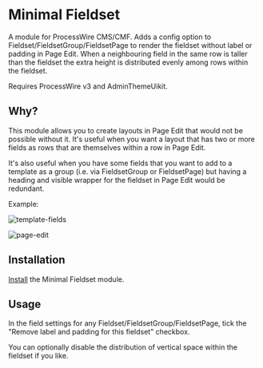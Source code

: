 # Minimal Fieldset

A module for ProcessWire CMS/CMF. Adds a config option to Fieldset/FieldsetGroup/FieldsetPage to render the fieldset without label or padding in Page Edit. When a neighbouring field in the same row is taller than the fieldset the extra height is distributed evenly among rows within the fieldset.

Requires ProcessWire v3 and AdminThemeUikit.

## Why?

This module allows you to create layouts in Page Edit that would not be possible without it. It's useful when you want a layout that has two or more fields as rows that are themselves within a row in Page Edit.

It's also useful when you have some fields that you want to add to a template as a group (i.e. via FieldsetGroup or FieldsetPage) but having a heading and visible wrapper for the fieldset in Page Edit would be redundant.

Example:

![template-fields](https://user-images.githubusercontent.com/1538852/48028668-fb375000-e1b0-11e8-99bc-da05652c3754.png)

![page-edit](https://user-images.githubusercontent.com/1538852/48028670-fbcfe680-e1b0-11e8-8805-648a4f405ad0.gif)

## Installation

[Install](http://modules.processwire.com/install-uninstall/) the Minimal Fieldset module.

## Usage

In the field settings for any Fieldset/FieldsetGroup/FieldsetPage, tick the "Remove label and padding for this fieldset" checkbox.

You can optionally disable the distribution of vertical space within the fieldset if you like.
